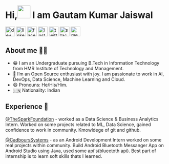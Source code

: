 # Hi,<img src="https://github.com/TheDudeThatCode/TheDudeThatCode/blob/master/Assets/Hi.gif" width="40" height="40"> I am Gautam Kumar Jaiswal

[<img src='https://cdn.jsdelivr.net/npm/simple-icons@3.0.1/icons/dev-dot-to.svg' alt='dev' height='30'>](https://dev.to/https://dev.to/thegautamkumarjaiswal)  [<img src='https://cdn.jsdelivr.net/npm/simple-icons@3.0.1/icons/linkedin.svg' alt='linkedin' height='30'>](https://www.linkedin.com/in/https://www.linkedin.com/in/gautam-kumar-jaiswal-330447163//)  [<img src='https://cdn.jsdelivr.net/npm/simple-icons@3.0.1/icons/facebook.svg' alt='facebook' height='30'>](https://www.facebook.com/https://www.facebook.com/gautamkumar.jaiswal.790/)  [<img src='https://cdn.jsdelivr.net/npm/simple-icons@3.0.1/icons/instagram.svg' alt='instagram' height='30'>](https://www.instagram.com/https://www.instagram.com/thegautamkumarjaiswal//)  [<img src='https://cdn.jsdelivr.net/npm/simple-icons@3.0.1/icons/twitter.svg' alt='twitter' height='30'>](https://twitter.com/https://twitter.com/GautamJ81247988)  [<img src='https://cdn.jsdelivr.net/npm/simple-icons@3.0.1/icons/stackoverflow.svg' alt='stackoverflow' height='30'>](https://stackoverflow.com/users/https://stackoverflow.com/users/15539269/gautam-kumar-jaiswal)  [<img src='https://cdn.jsdelivr.net/npm/simple-icons@3.0.1/icons/medium.svg' alt='medium' height='30'>](https://medium.com/@gautamjaiswal030)  


## About me 🙋‍♂️

- 😁 I am an Undergraduate pursuing B.Tech in Information Technology from HMR Institute of Technology and Management.
- 👯 I’m an Open Source enthusiast with joy. I am passionate to work in AI, DevOps, Data Science, Machine Learning and Cloud.
- 😄 Pronouns: He/His/Him.
- :india: Nationality: Indian


## Experience 🙌

[@TheSparkFoundation](https://www.thesparksfoundationsingapore.org/) - worked as a Data Science & Business Analytics Intern. Worked on some projects related to ML, Data Science, gained confidence to work in community. Kmowldege of git and github.

[@CadboursSystems](https://www.candoursystems.com/) - as an Android Development Intern worked on some real projects within community. Build Android Bluetooth Messanger App on Android Studio using Java, used some api's(blueetoth api). Best part of internship is to learn soft skills thats I learned. 
